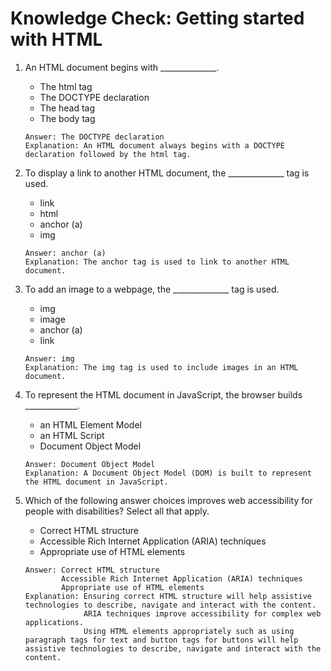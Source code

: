 # Knowledge Check: Getting started with HTML

1. An HTML document begins with ______________.
   - The html tag
   - The DOCTYPE declaration
   - The head tag
   - The body tag
   ```
   Answer: The DOCTYPE declaration
   Explanation: An HTML document always begins with a DOCTYPE declaration followed by the html tag.
   ```

2. To display a link to another HTML document, the ______________ tag is used.
   - link
   - html
   - anchor (a)
   - img
   ```
   Answer: anchor (a)
   Explanation: The anchor tag is used to link to another HTML document.
   ```

3. To add an image to a webpage, the ______________ tag is used.
   - img
   - image
   - anchor (a)
   - link
   ```
   Answer: img
   Explanation: The img tag is used to include images in an HTML document.
   ```

4. To represent the HTML document in JavaScript, the browser builds  _____________.
   - an HTML Element Model
   - an HTML Script
   - Document Object Model
   ```
   Answer: Document Object Model
   Explanation: A Document Object Model (DOM) is built to represent the HTML document in JavaScript.
   ```

5. Which of the following answer choices improves web accessibility for people with disabilities? Select all that apply.
   - Correct HTML structure
   - Accessible Rich Internet Application (ARIA) techniques
   - Appropriate use of HTML elements
   ```
   Answer: Correct HTML structure
           Accessible Rich Internet Application (ARIA) techniques
           Appropriate use of HTML elements
   Explanation: Ensuring correct HTML structure will help assistive technologies to describe, navigate and interact with the content.
                ARIA techniques improve accessibility for complex web applications.
                Using HTML elements appropriately such as using paragraph tags for text and button tags for buttons will help assistive technologies to describe, navigate and interact with the content.
   ```
